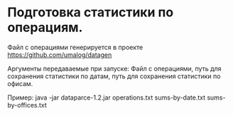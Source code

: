 # Подготовка статистики по операциям.
Файл с операциями генерируется в проекте https://github.com/umalog/datagen

Аргументы передаваемые при запуске:
Файл с операциями, путь для сохранения статистики по датам, путь для сохранения статистики по офисам.


Пример: java -jar dataparce-1.2.jar operations.txt sums-by-date.txt sums-by-offices.txt